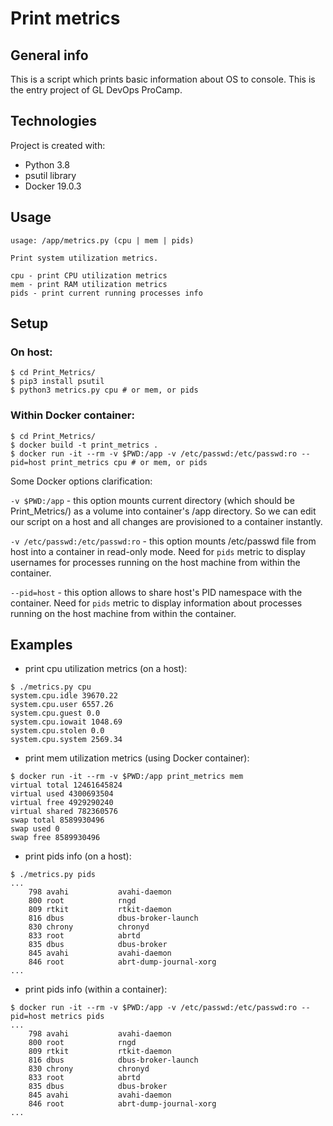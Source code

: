 # Print metrics

## General info
This is a script which prints basic information about OS to console.
This is the entry project of GL DevOps ProCamp.

## Technologies
Project is created with:
* Python 3.8
* psutil library
* Docker 19.0.3

## Usage

```
usage: /app/metrics.py (cpu | mem | pids)

Print system utilization metrics.

cpu - print CPU utilization metrics
mem - print RAM utilization metrics
pids - print current running processes info
```

## Setup
### On host:
```
$ cd Print_Metrics/
$ pip3 install psutil
$ python3 metrics.py cpu # or mem, or pids
```

### Within Docker container:
```
$ cd Print_Metrics/
$ docker build -t print_metrics .
$ docker run -it --rm -v $PWD:/app -v /etc/passwd:/etc/passwd:ro --pid=host print_metrics cpu # or mem, or pids
```
Some Docker options clarification: 

`-v $PWD:/app` - this option mounts current directory (which should be Print_Metrics/) as a volume into container's /app directory. So we can edit our script on a host and all changes are provisioned to a container instantly.

`-v /etc/passwd:/etc/passwd:ro` - this option mounts /etc/passwd file from host into a container in read-only mode. Need for `pids` metric to display usernames for processes running on the host machine from within the container.

`--pid=host` - this option allows to share host's PID namespace with the container. Need for `pids` metric to display information about processes running on the host machine from within the container.


## Examples

* print cpu utilization metrics (on a host):
```
$ ./metrics.py cpu
system.cpu.idle 39670.22
system.cpu.user 6557.26
system.cpu.guest 0.0
system.cpu.iowait 1048.69
system.cpu.stolen 0.0
system.cpu.system 2569.34
```

* print mem utilization metrics (using Docker container):
```
$ docker run -it --rm -v $PWD:/app print_metrics mem
virtual total 12461645824
virtual used 4300693504
virtual free 4929290240
virtual shared 782360576
swap total 8589930496
swap used 0
swap free 8589930496
```

* print pids info (on a host):
```
$ ./metrics.py pids
...
    798 avahi           avahi-daemon
    800 root            rngd
    809 rtkit           rtkit-daemon
    816 dbus            dbus-broker-launch
    830 chrony          chronyd
    833 root            abrtd
    835 dbus            dbus-broker
    845 avahi           avahi-daemon
    846 root            abrt-dump-journal-xorg
...
```

* print pids info (within a container):
```
$ docker run -it --rm -v $PWD:/app -v /etc/passwd:/etc/passwd:ro --pid=host metrics pids
...
    798 avahi           avahi-daemon
    800 root            rngd
    809 rtkit           rtkit-daemon
    816 dbus            dbus-broker-launch
    830 chrony          chronyd
    833 root            abrtd
    835 dbus            dbus-broker
    845 avahi           avahi-daemon
    846 root            abrt-dump-journal-xorg
...
```


